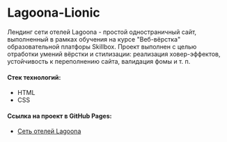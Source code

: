 # Lagoona-Lionic
Лендинг сети отелей Lagoona - простой одностраничный сайт, выполненный в рамках обучения на курсе "Веб-вёрстка" образовательной платфоры Skillbox. Проект выполнен с целью отработки умений вёрстки и стилизации: реализация ховер-эффектов, устойчивость к переполнению сайта, валидация фомы и т. п.
#### Стек технологий:
* HTML
* CSS
#### Ссылка на проект в GitHub Pages:
* [Сеть отелей Lagoona](https://gresln.github.io/Lagoona-Lionic/)

